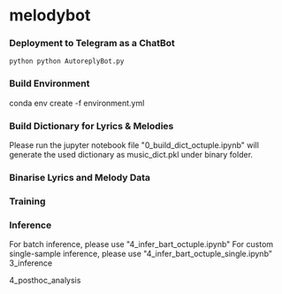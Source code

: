 # melodybot

### Deployment to Telegram as a ChatBot
```python python AutoreplyBot.py```

### Build Environment
conda env create -f environment.yml

### Build Dictionary for Lyrics & Melodies
Please run the jupyter notebook file "0_build_dict_octuple.ipynb" will generate the used dictionary as music_dict.pkl under binary folder. 

### Binarise Lyrics and Melody Data


### Training


### Inference
For batch inference, please use "4_infer_bart_octuple.ipynb"
For custom single-sample inference, please use "4_infer_bart_octuple_single.ipynb"
3_inference

4_posthoc_analysis


